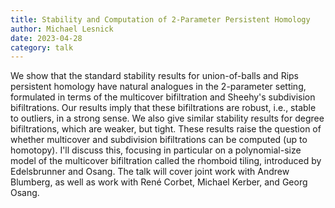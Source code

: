 ```yaml
---
title: Stability and Computation of 2-Parameter Persistent Homology
author: Michael Lesnick
date: 2023-04-28
category: talk
---
```


We show that the standard stability results for union-of-balls and Rips persistent homology have natural analogues in the 2-parameter setting, formulated in terms of the multicover bifiltration and Sheehy's subdivision bifiltrations.  Our results imply that these bifiltrations are robust, i.e., stable to outliers, in a strong sense.  We also give similar stability results for degree bifiltrations, which are weaker, but tight.  These results raise the question of whether multicover and subdivision bifiltrations can be computed (up to homotopy).  I'll discuss this, focusing in particular on a polynomial-size model of the multicover bifiltration called the rhomboid tiling, introduced by Edelsbrunner and Osang.  The talk will cover joint work with Andrew Blumberg, as well as work with René Corbet, Michael Kerber, and Georg Osang.
